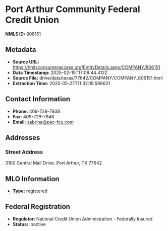 # Port Arthur Community Federal Credit Union

**NMLS ID:** 806151

## Metadata
- **Source URL:** https://nmlsconsumeraccess.org/EntityDetails.aspx/COMPANY/806151
- **Data Timestamp:** 2025-02-15T17:08:44.412Z
- **Source File:** drive/data/texas/77642/COMPANY/COMPANY_806151.html
- **Extraction Time:** 2025-05-27T11:32:19.566621

## Contact Information
- **Phone:** 409-729-7938
- **Fax:** 409-729-7948
- **Email:** sabrina@pac-fcu.com

## Addresses
### Street Address
3100 Central Mall Drive; Port Arthur, TX 77642

## MLO Information
- **Type:** registered

## Federal Registration
- **Regulator:** National Credit Union Administration - Federally Insured
- **Status:** Inactive
